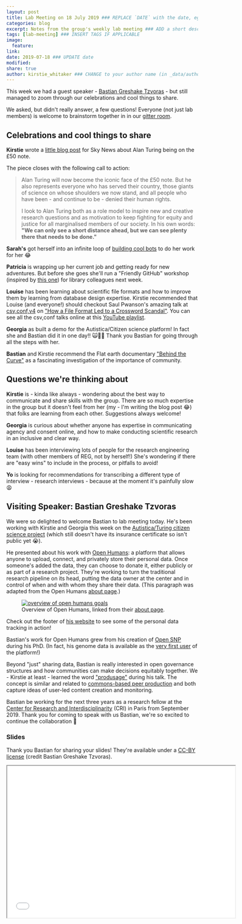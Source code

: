 ```yaml
---
layout: post
title: Lab Meeting on 18 July 2019 ### REPLACE `DATE` with the date, eg: 18 July 2019
categories: blog
excerpt: Notes from the group's weekly lab meeting ### ADD a short description (or keep that one if you'd)
tags: [lab-meeting] ### INSERT TAGS IF APPLICABLE
image:
  feature:
link: 
date: 2019-07-18 ### UPDATE date
modified:
share: true
author: kirstie_whitaker ### CHANGE to your author name (in _data/authors.yml)
---
```


This week we had a guest speaker - [Bastian Greshake Tzvoras](#visiting-speaker-bastian-greshake-tzvoras) - but still managed to zoom through our celebrations and cool things to share.

We asked, but didn't really answer, a few questions!
Everyone (not just lab members) is welcome to brainstorm together in in our [gitter room](https://gitter.im/WhitakerLab/Lobby).

## Celebrations and cool things to share

**Kirstie** wrote a [little blog post](https://news.sky.com/story/turings-story-is-motivation-to-keep-fighting-for-equity-and-justice-11763751) for Sky News about Alan Turing being on the £50 note.

The piece closes with the following call to action:

> Alan Turing will now become the iconic face of the £50 note.
> But he also represents everyone who has served their country, those giants of science on whose shoulders we now stand, and all people who have been - and continue to be - denied their human rights.
> 
> I look to Alan Turing both as a role model to inspire new and creative research questions and as motivation to keep fighting for equity and justice for all marginalised members of our society.
> In his own words: **"We can only see a short distance ahead, but we can see plenty there that needs to be done."**

**Sarah's** got herself into an infinite loop of [building cool bots](https://github.com/HelmUpgradeBot?tab=repositories) to do her work for her 😂

**Patricia** is wrapping up her current job and getting ready for new adventures.
But before she goes she'll run a "Friendly GitHub" workshop (inspired by [this one](https://kirstiejane.github.io/friendly-github-intro/)) for library colleagues next week.

**Louise** has been learning about scientific file formats and how to improve them by learning from database design expertise.
Kirstie recommended that Louise (and everyone!) should checkout Saul Pwanson's amazing talk at [csv,conf,v4](https://csvconf.com/) on ["How a File Format Led to a Crossword Scandal"](https://www.youtube.com/watch?v=9aHfK8EUIzg).
You can see all the csv,conf talks online at this [YouTube playlist](https://www.youtube.com/playlist?list=PLg5zZXwt2ZW72M0KOOt8xQNXsSPMp4PNd).

**Georgia** as built a demo for the Autistica/Citizen science platform!
In fact she and Bastian did it in one day!! 🙀🚀🌟
Thank you Bastian for going through all the steps with her.

**Bastian** and Kirstie recommend the Flat earth documentary ["Behind the Curve"]( https://en.wikipedia.org/wiki/Behind_the_Curve) as a fascinating investigation of the importance of community.

## Questions we're thinking about

**Kirstie** is - kinda like always - wondering about the best way to communicate and share skills with the group.
There are so much expertise in the group but it doesn't feel from her (my - I'm writing the blog post 😂) that folks are learning from each other.
Suggestions always welcome!

**Georgia** is curious about whether anyone has expertise in communicating agency and consent online, and how to make conducting scientific research in an inclusive and clear way.

**Louise** has been interviewing lots of people for the research engineering team (with other members of REG, not by herself!)
She's wondering if there are "easy wins" to include in the process, or pitfalls to avoid!

**Yo** is looking for recommendations for transcribing a different type of interview - research interviews - because at the moment it's painfully slow 😩

## Visiting Speaker: Bastian Greshake Tzvoras

We were so delighted to welcome Bastian to lab meeting today.
He's been working with Kirstie and Georgia this week on the [Autistica/Turing citizen science project](https://www.turing.ac.uk/research/research-projects/citizen-science-platform-autistica) (which still doesn't have its insurance certificate so isn't public yet 😭).

He presented about his work with [Open Humans](https://www.openhumans.org/): a platform that allows anyone to upload, connect, and privately store their personal data.
Once someone's added the data, they can choose to donate it, either publicly or as part of a research project.
They're working to turn the traditional research pipeline on its head, putting the data owner at the center and in control of when and with whom they share their data.
(This paragraph was adapted from the Open Humans [about page](https://www.openhumans.org/about/).)

<figure>
	<a href="https://www.openhumans.org/about/">
      <img src="https://www.openhumans.org/static/images/your-data-plus-you-sketch.89a308d53b24.jpg"
           alt="overview of open humans goals">
    </a>
	<figcaption>Overview of Open Humans, linked from their <a href="https://www.openhumans.org/about/">about page</a>.
    </figcaption>
</figure>

Check out the footer of [his website](https://tzovar.as/) to see some of the personal data tracking in action!

Bastian's work for Open Humans grew from his creation of [Open SNP](https://opensnp.org/) during his PhD.
(In fact, his genome data is available as the [very first user](https://opensnp.org/users/1) of the platform!)

Beyond "just" sharing data, Bastian is really interested in open governance structures and how communities can make decisions equitably together.
We - Kirstie at least - learned the word ["produsage"](https://en.wikipedia.org/wiki/Produsage) during his talk.
The concept is similar and related to [commons-based peer production](https://en.wikipedia.org/wiki/Commons-based_peer_production) and both capture ideas of user-led content creation and monitoring.

Bastian be working for the next three years as a research fellow at the [Center for Research and Interdisciplinarity](https://cri-paris.org/) (CRI) in Paris from September 2019.
Thank you for coming to speak with us Bastian, we're so excited to continue the collaboration 💖

### Slides

Thank you Bastian for sharing your slides!
They're available under a [CC-BY license](https://creativecommons.org/licenses/by/4.0/) (credit Bastian Greshake Tzvoras).

<iframe src="/images/lab-meeting/2019-07-18/CRI-presentation.pdf" width="600" height="400"></iframe>
